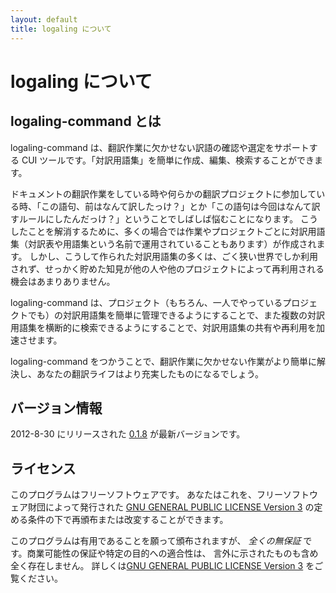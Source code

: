 ```yaml
---
layout: default
title: logaling について
---
```


logaling について
==============

logaling-command とは
---------------------

logaling-command は、翻訳作業に欠かせない訳語の確認や選定をサポートする CUI ツールです。「対訳用語集」を簡単に作成、編集、検索することができます。

ドキュメントの翻訳作業をしている時や何らかの翻訳プロジェクトに参加している時、「この語句、前はなんて訳したっけ？」とか「この語句は今回はなんて訳すルールにしたんだっけ？」ということでしばしば悩むことになります。
こうしたことを解消するために、多くの場合では作業やプロジェクトごとに対訳用語集（対訳表や用語集という名前で運用されていることもあります）が作成されます。
しかし、こうして作られた対訳用語集の多くは、ごく狭い世界でしか利用されず、せっかく貯めた知見が他の人や他のプロジェクトによって再利用される機会はあまりありません。

logaling-command は、プロジェクト（もちろん、一人でやっているプロジェクトでも）の対訳用語集を簡単に管理できるようにすることで、また複数の対訳用語集を横断的に検索できるようにすることで、対訳用語集の共有や再利用を加速させます。

logaling-command をつかうことで、翻訳作業に欠かせない作業がより簡単に解決し、あなたの翻訳ライフはより充実したものになるでしょう。

バージョン情報
--------------
2012-8-30 にリリースされた [0.1.8](https://github.com/logaling/logaling-command/blob/v0.1.8/CHANGES) が最新バージョンです。

ライセンス
----------
このプログラムはフリーソフトウェアです。
あなたはこれを、フリーソフトウェア財団によって発行された
<a href="http://www.gnu.org/licenses/gpl-3.0.txt">GNU GENERAL PUBLIC LICENSE Version 3</a>
の定める条件の下で再頒布または改変することができます。

このプログラムは有用であることを願って頒布されますが、
*全くの無保証* です。商業可能性の保証や特定の目的への適合性は、
言外に示されたものも含め全く存在しません。
詳しくは<a href="http://www.gnu.org/licenses/gpl-3.0.txt">GNU GENERAL PUBLIC LICENSE Version 3</a>
をご覧ください。

